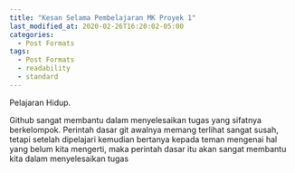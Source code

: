 ```yaml
---
title: "Kesan Selama Pembelajaran MK Proyek 1"
last_modified_at: 2020-02-26T16:20:02-05:00
categories:
  - Post Formats
tags:
  - Post Formats
  - readability
  - standard
---
```


Pelajaran Hidup.
	
Github sangat membantu dalam menyelesaikan tugas yang sifatnya berkelompok. Perintah dasar git awalnya memang terlihat sangat susah, tetapi setelah dipelajari kemudian bertanya kepada teman mengenai hal yang belum kita mengerti, maka perintah dasar itu akan sangat membantu  kita dalam menyelesaikan tugas
	